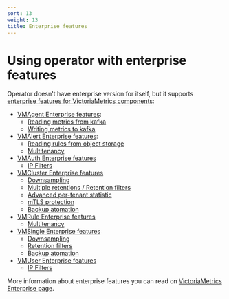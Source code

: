 ```yaml
---
sort: 13
weight: 13
title: Enterprise features
---
```


# Using operator with enterprise features 

Operator doesn't have enterprise version for itself, but it supports 
[enterprise features for VictoriaMetrics components](https://docs.victoriametrics.com/enterprise.html):

- [VMAgent Enterprise features](https://docs.victoriametrics.com/operator/resources/vmagent.html#enterprise-features):
  - [Reading metrics from kafka](https://docs.victoriametrics.com/operator/resources/vmagent.html#reading-metrics-from-kafka)
  - [Writing metrics to kafka](https://docs.victoriametrics.com/operator/resources/vmagent.html#writing-metrics-to-kafka)
- [VMAlert Enterprise features](https://docs.victoriametrics.com/operator/resources/vmalert.html#enterprise-features):
  - [Reading rules from object storage](https://docs.victoriametrics.com/operator/resources/vmalert.html#reading-rules-from-object-storage)
  - [Multitenancy](https://docs.victoriametrics.com/operator/resources/vmalert.html#multitenancy)
- [VMAuth Enterprise features](https://docs.victoriametrics.com/operator/resources/vmauth.html#enterprise-features)
  - [IP Filters](https://docs.victoriametrics.com/operator/resources/vmauth.html#ip-filters) 
- [VMCluster Enterprise features](https://docs.victoriametrics.com/operator/resources/vmcluster.html#enterprise-features)
  - [Downsampling](https://docs.victoriametrics.com/operator/resources/vmcluster.html#downsampling)
  - [Multiple retentions / Retention filters](https://docs.victoriametrics.com/operator/resources/vmcluster.html#retention-filters)
  - [Advanced per-tenant statistic](https://docs.victoriametrics.com/operator/resources/vmcluster.html#advanced-per-tenant-statistic)
  - [mTLS protection](https://docs.victoriametrics.com/operator/resources/vmcluster.html#mtls-protection)
  - [Backup atomation](https://docs.victoriametrics.com/operator/resources/vmcluster.html#backup-atomation)
- [VMRule Enterprise features](https://docs.victoriametrics.com/operator/resources/vmrule.html#enterprise-features)
  - [Multitenancy](https://docs.victoriametrics.com/operator/resources/vmrule.html#multitenancy)
- [VMSingle Enterprise features](https://docs.victoriametrics.com/operator/resources/vmsingle.html#enterprise-features)
  - [Downsampling](https://docs.victoriametrics.com/operator/resources/vmsingle.html#downsampling)
  - [Retention filters](https://docs.victoriametrics.com/operator/resources/vmsingle.html#retention-filters)
  - [Backup atomation](https://docs.victoriametrics.com/operator/resources/vmsingle.html#backup-atomation)
- [VMUser Enterprise features](https://docs.victoriametrics.com/operator/resources/vmuser.html#enterprise-features)
  - [IP Filters](https://docs.victoriametrics.com/operator/resources/vmuser.html#ip-filters) 

More information about enterprise features you can read 
on [VictoriaMetrics Enterprise page](https://docs.victoriametrics.com/enterprise.html#victoriametrics-enterprise).

